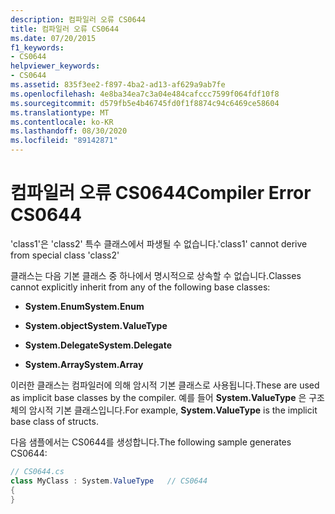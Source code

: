 ```yaml
---
description: 컴파일러 오류 CS0644
title: 컴파일러 오류 CS0644
ms.date: 07/20/2015
f1_keywords:
- CS0644
helpviewer_keywords:
- CS0644
ms.assetid: 835f3ee2-f897-4ba2-ad13-af629a9ab7fe
ms.openlocfilehash: 4e8ba34ea7c3a04e484cafccc7599f064fdf10f8
ms.sourcegitcommit: d579fb5e4b46745fd0f1f8874c94c6469ce58604
ms.translationtype: MT
ms.contentlocale: ko-KR
ms.lasthandoff: 08/30/2020
ms.locfileid: "89142871"
---
```

# <a name="compiler-error-cs0644"></a><span data-ttu-id="efb3c-103">컴파일러 오류 CS0644</span><span class="sxs-lookup"><span data-stu-id="efb3c-103">Compiler Error CS0644</span></span>
<span data-ttu-id="efb3c-104">'class1'은 'class2' 특수 클래스에서 파생될 수 없습니다.</span><span class="sxs-lookup"><span data-stu-id="efb3c-104">'class1' cannot derive from special class 'class2'</span></span>  
  
 <span data-ttu-id="efb3c-105">클래스는 다음 기본 클래스 중 하나에서 명시적으로 상속할 수 없습니다.</span><span class="sxs-lookup"><span data-stu-id="efb3c-105">Classes cannot explicitly inherit from any of the following base classes:</span></span>  
  
- <span data-ttu-id="efb3c-106">**System.Enum**</span><span class="sxs-lookup"><span data-stu-id="efb3c-106">**System.Enum**</span></span>  
  
- <span data-ttu-id="efb3c-107">**System.object**</span><span class="sxs-lookup"><span data-stu-id="efb3c-107">**System.ValueType**</span></span>  
  
- <span data-ttu-id="efb3c-108">**System.Delegate**</span><span class="sxs-lookup"><span data-stu-id="efb3c-108">**System.Delegate**</span></span>  
  
- <span data-ttu-id="efb3c-109">**System.Array**</span><span class="sxs-lookup"><span data-stu-id="efb3c-109">**System.Array**</span></span>  
  
 <span data-ttu-id="efb3c-110">이러한 클래스는 컴파일러에 의해 암시적 기본 클래스로 사용됩니다.</span><span class="sxs-lookup"><span data-stu-id="efb3c-110">These are used as implicit base classes by the compiler.</span></span> <span data-ttu-id="efb3c-111">예를 들어 **System.ValueType** 은 구조체의 암시적 기본 클래스입니다.</span><span class="sxs-lookup"><span data-stu-id="efb3c-111">For example, **System.ValueType** is the implicit base class of structs.</span></span>  
  
 <span data-ttu-id="efb3c-112">다음 샘플에서는 CS0644를 생성합니다.</span><span class="sxs-lookup"><span data-stu-id="efb3c-112">The following sample generates CS0644:</span></span>  
  
```csharp  
// CS0644.cs  
class MyClass : System.ValueType   // CS0644  
{  
}  
```

